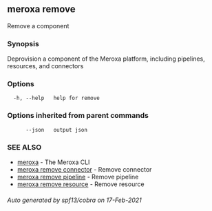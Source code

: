 ## meroxa remove

Remove a component

### Synopsis

Deprovision a component of the Meroxa platform, including pipelines,
 resources, and connectors

### Options

```
  -h, --help   help for remove
```

### Options inherited from parent commands

```
      --json   output json
```

### SEE ALSO

* [meroxa](meroxa.md)	 - The Meroxa CLI
* [meroxa remove connector](meroxa_remove_connector.md)	 - Remove connector
* [meroxa remove pipeline](meroxa_remove_pipeline.md)	 - Remove pipeline
* [meroxa remove resource](meroxa_remove_resource.md)	 - Remove resource

###### Auto generated by spf13/cobra on 17-Feb-2021
